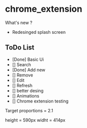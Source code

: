 # chrome_extension
What's new ?
 - Redesinged splash screen


## ToDo List

- [Done] Basic Ui
- [] Search
- [Done] Add new
- [] Remove
- [] Edit
- [] Refresh
- [] better desing
- [] Animations
- [] Chrome extension testing



Target proportions = 2.1


height = 590px
widht = 414px